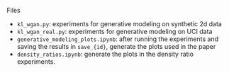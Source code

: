 Files

- `kl_wgan.py`: experiments for generative modeling on synthetic 2d data
- `kl_wgan_real.py`: experiments for generative modeling on UCI data
- `generative_modeling_plots.ipynb`: after running the experiments and saving the results in `save_{id}`, generate the plots used in the paper
- `density_ratios.ipynb`: generate the plots in the density ratio experiments.